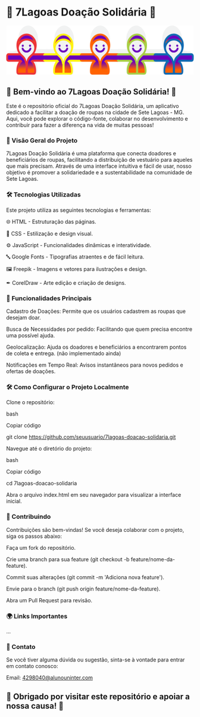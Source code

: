 # 👗 7Lagoas Doação Solidária 👕
![7Lagoas Doação Solidária](./imagens/boneco.png)

## 🎉 Bem-vindo ao 7Lagoas Doação Solidária! 🎉

Este é o repositório oficial do 7Lagoas Doação Solidária, um aplicativo dedicado a facilitar a doação de roupas na cidade de Sete Lagoas - MG. Aqui, você pode explorar o código-fonte, colaborar no desenvolvimento e contribuir para fazer a diferença na vida de muitas pessoas!


### 📱 Visão Geral do Projeto

7Lagoas Doação Solidária é uma plataforma que conecta doadores e beneficiários de roupas, facilitando a distribuição de vestuário para aqueles que mais precisam. Através de uma interface intuitiva e fácil de usar, nosso objetivo é promover a solidariedade e a sustentabilidade na comunidade de Sete Lagoas.


### 🛠️ Tecnologias Utilizadas

Este projeto utiliza as seguintes tecnologias e ferramentas:

🌐 HTML - Estruturação das páginas.

🎨 CSS - Estilização e design visual.

⚙️ JavaScript - Funcionalidades dinâmicas e interatividade.

🔤 Google Fonts - Tipografias atraentes e de fácil leitura.

🖼️ Freepik - Imagens e vetores para ilustrações e design.

✒ CorelDraw - Arte edição e criação de designs.


### 🚀 Funcionalidades Principais

Cadastro de Doações: Permite que os usuários cadastrem as roupas que desejam doar.

Busca de Necessidades por pedido: Facilitando que quem precisa encontre uma possível ajuda.

Geolocalização: Ajuda os doadores e beneficiários a encontrarem pontos de coleta e entrega.
(não implementado ainda)

Notificações em Tempo Real: Avisos instantâneos para novos pedidos e ofertas de doações.


### 🛠️ Como Configurar o Projeto Localmente

Clone o repositório:

bash

Copiar código

git clone https://github.com/seuusuario/7lagoas-doacao-solidaria.git

Navegue até o diretório do projeto:

bash

Copiar código

cd 7lagoas-doacao-solidaria

Abra o arquivo index.html em seu navegador para visualizar a interface inicial.


### 🤝 Contribuindo

Contribuições são bem-vindas! Se você deseja colaborar com o projeto, siga os passos abaixo:

Faça um fork do repositório.

Crie uma branch para sua feature (git checkout -b feature/nome-da-feature).

Commit suas alterações (git commit -m 'Adiciona nova feature').

Envie para o branch (git push origin feature/nome-da-feature).

Abra um Pull Request para revisão.


### 🌍 Links Importantes

...


### 💬 Contato

Se você tiver alguma dúvida ou sugestão, sinta-se à vontade para entrar em contato conosco:

Email: 4298040@alunouninter.com


## 💜 Obrigado por visitar este repositório e apoiar a nossa causa! 🧡 
